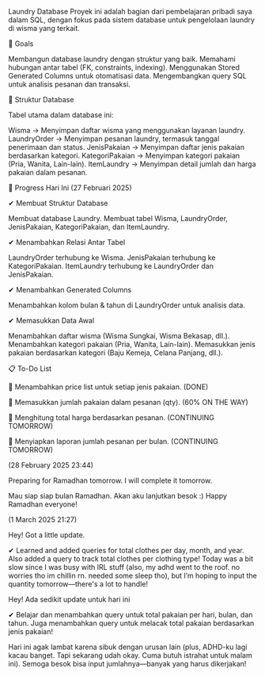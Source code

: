 Laundry Database
Proyek ini adalah bagian dari pembelajaran pribadi saya dalam SQL, dengan fokus pada sistem database untuk pengelolaan laundry di wisma yang terkait. 

🚀 Goals

Membangun database laundry dengan struktur yang baik.
Memahami hubungan antar tabel (FK, constraints, indexing).
Menggunakan Stored Generated Columns untuk otomatisasi data.
Mengembangkan query SQL untuk analisis pesanan dan transaksi.


📂 Struktur Database

Tabel utama dalam database ini:

Wisma → Menyimpan daftar wisma yang menggunakan layanan laundry.
LaundryOrder → Menyimpan pesanan laundry, termasuk tanggal penerimaan dan status.
JenisPakaian → Menyimpan daftar jenis pakaian berdasarkan kategori.
KategoriPakaian → Menyimpan kategori pakaian (Pria, Wanita, Lain-lain).
ItemLaundry → Menyimpan detail jumlah dan harga pakaian dalam pesanan.

📌 Progress Hari Ini (27 Februari 2025)


✔ Membuat Struktur Database

Membuat database Laundry.
Membuat tabel Wisma, LaundryOrder, JenisPakaian, KategoriPakaian, dan ItemLaundry.


✔ Menambahkan Relasi Antar Tabel

LaundryOrder terhubung ke Wisma.
JenisPakaian terhubung ke KategoriPakaian.
ItemLaundry terhubung ke LaundryOrder dan JenisPakaian.


✔ Menambahkan Generated Columns

Menambahkan kolom bulan & tahun di LaundryOrder untuk analisis data.


✔ Memasukkan Data Awal

Menambahkan daftar wisma (Wisma Sungkai, Wisma Bekasap, dll.).
Menambahkan kategori pakaian (Pria, Wanita, Lain-lain).
Memasukkan jenis pakaian berdasarkan kategori (Baju Kemeja, Celana Panjang, dll.).




📋 To-Do List 


🔹 Menambahkan price list untuk setiap jenis pakaian. (DONE)

🔹 Memasukkan jumlah pakaian dalam pesanan (qty). (60% ON THE WAY)

🔹 Menghitung total harga berdasarkan pesanan. (CONTINUING TOMORROW)

🔹 Menyiapkan laporan jumlah pesanan per bulan. (CONTINUING TOMORROW)


(28 February 2025 23:44)

Preparing for Ramadhan tomorrow. I will complete it tomorrow.

Mau siap siap bulan Ramadhan. Akan aku lanjutkan besok :) Happy Ramadhan everyone!


(1 March 2025 21:27)

Hey! Got a little update. 

✔ Learned and added queries for total clothes per day, month, and year.
Also added a query to track total clothes per clothing type!
Today was a bit slow since I was busy with IRL stuff (also, my adhd went to the roof. no worries tho im chillin rn. needed some sleep tho), but I’m hoping to input the quantity tomorrow—there's a lot to handle! 

Hey! Ada sedikit update untuk hari ini

✔ Belajar dan menambahkan query untuk total pakaian per hari, bulan, dan tahun.
Juga menambahkan query untuk melacak total pakaian berdasarkan jenis pakaian!

Hari ini agak lambat karena sibuk dengan urusan lain (plus, ADHD-ku lagi kacau banget. Tapi sekarang udah okay. Cuma butuh istrahat untuk malam ini). Semoga besok bisa input jumlahnya—banyak yang harus dikerjakan!




